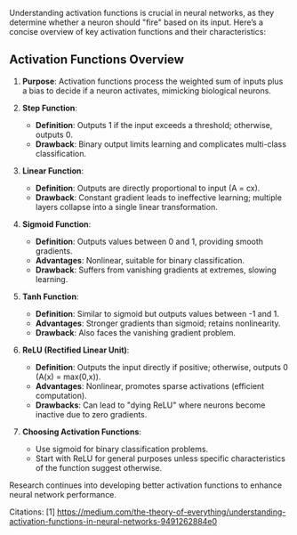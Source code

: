 Understanding activation functions is crucial in neural networks, as they determine whether a neuron should "fire" based on its input. Here’s a concise overview of key activation functions and their characteristics:

## Activation Functions Overview

1. **Purpose**: Activation functions process the weighted sum of inputs plus a bias to decide if a neuron activates, mimicking biological neurons.

2. **Step Function**:
   - **Definition**: Outputs 1 if the input exceeds a threshold; otherwise, outputs 0.
   - **Drawback**: Binary output limits learning and complicates multi-class classification.

3. **Linear Function**:
   - **Definition**: Outputs are directly proportional to input (A = cx).
   - **Drawback**: Constant gradient leads to ineffective learning; multiple layers collapse into a single linear transformation.

4. **Sigmoid Function**:
   - **Definition**: Outputs values between 0 and 1, providing smooth gradients.
   - **Advantages**: Nonlinear, suitable for binary classification.
   - **Drawback**: Suffers from vanishing gradients at extremes, slowing learning.

5. **Tanh Function**:
   - **Definition**: Similar to sigmoid but outputs values between -1 and 1.
   - **Advantages**: Stronger gradients than sigmoid; retains nonlinearity.
   - **Drawback**: Also faces the vanishing gradient problem.

6. **ReLU (Rectified Linear Unit)**:
   - **Definition**: Outputs the input directly if positive; otherwise, outputs 0 (A(x) = max(0,x)).
   - **Advantages**: Nonlinear, promotes sparse activations (efficient computation).
   - **Drawbacks**: Can lead to "dying ReLU" where neurons become inactive due to zero gradients.

7. **Choosing Activation Functions**:
   - Use sigmoid for binary classification problems.
   - Start with ReLU for general purposes unless specific characteristics of the function suggest otherwise.

Research continues into developing better activation functions to enhance neural network performance.

Citations:
[1] https://medium.com/the-theory-of-everything/understanding-activation-functions-in-neural-networks-9491262884e0
